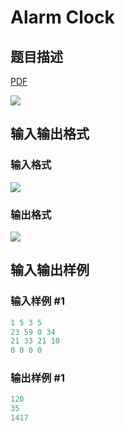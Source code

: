 # Alarm Clock

## 题目描述

[problemUrl]: https://uva.onlinejudge.org/index.php?option=com_onlinejudge&Itemid=8&category=78&page=show_problem&problem=2724

[PDF](https://uva.onlinejudge.org/external/116/p11677.pdf)

![](https://cdn.luogu.com.cn/upload/vjudge_pic/UVA11677/0cba081129c54c590874852b13eaf4a4480329ea.png)

## 输入输出格式

### 输入格式

![](https://cdn.luogu.com.cn/upload/vjudge_pic/UVA11677/b513c2980d6c1c7174d67efe1774192b35e33aa9.png)

### 输出格式

![](https://cdn.luogu.com.cn/upload/vjudge_pic/UVA11677/3da0692d0fcd7f05cb8a2c81fdbb9e0f6482fe40.png)

## 输入输出样例

### 输入样例 #1

```cpp
1 5 3 5
23 59 0 34
21 33 21 10
0 0 0 0
```


### 输出样例 #1

```cpp
120
35
1417
```


